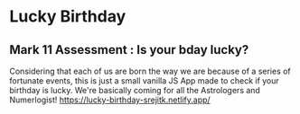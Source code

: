 # Lucky Birthday
## Mark 11 Assessment : Is your bday lucky?
Considering that each of us are born the way we are because of a series of fortunate events, this is just a small vanilla JS App made to check if your birthday is lucky. We're basically coming for all the Astrologers and Numerlogist!
https://lucky-birthday-srejitk.netlify.app/
